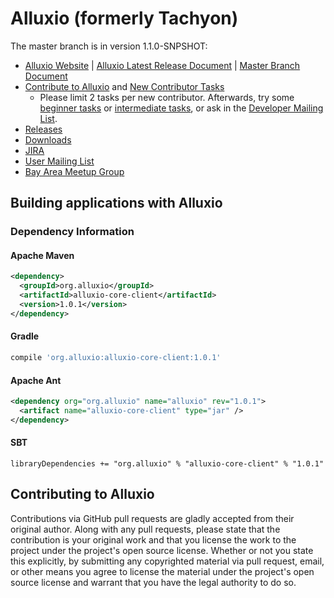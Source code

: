 Alluxio (formerly Tachyon)
=======

The master branch is in version 1.1.0-SNPSHOT:

- [Alluxio Website](http://www.alluxio.org/) | [Alluxio Latest Release Document](http://www.alluxio.org/documentation/) | [Master Branch Document](http://alluxio.org/documentation/master/)
- [Contribute to Alluxio](http://alluxio.org/documentation/master/en/Contributing-to-Alluxio.html) and
[New Contributor Tasks](https://alluxio.atlassian.net/issues/?jql=project%20%3D%20ALLUXIO%20AND%20labels%20%3D%20NewContributor%20AND%20status%20%3D%20Open)
  - Please limit 2 tasks per new contributor. Afterwards, try some [beginner tasks](https://alluxio.atlassian.net/issues/?jql=project%20%3D%20ALLUXIO%20AND%20labels%20%3D%20Beginner%20AND%20status%20%3D%20Open) or [intermediate tasks](https://alluxio.atlassian.net/issues/?jql=project%20%3D%20ALLUXIO%20AND%20labels%20%3D%20Intermediate%20AND%20status%20%3D%20Open),
  or ask in the [Developer Mailing List](https://groups.google.com/forum/#!forum/alluxio-dev).
- [Releases](http://alluxio.org/releases/)
- [Downloads](http://alluxio.org/downloads/)
- [JIRA](https://alluxio.atlassian.net/browse/ALLUXIO)
- [User Mailing List](https://groups.google.com/forum/?fromgroups#!forum/alluxio-users)
- [Bay Area Meetup Group](http://www.meetup.com/Alluxio)

## Building applications with Alluxio

### Dependency Information

#### Apache Maven
```xml
<dependency>
  <groupId>org.alluxio</groupId>
  <artifactId>alluxio-core-client</artifactId>
  <version>1.0.1</version>
</dependency>
```

#### Gradle

```groovy
compile 'org.alluxio:alluxio-core-client:1.0.1'
```

#### Apache Ant
```xml
<dependency org="org.alluxio" name="alluxio" rev="1.0.1">
  <artifact name="alluxio-core-client" type="jar" />
</dependency>
```

#### SBT
```
libraryDependencies += "org.alluxio" % "alluxio-core-client" % "1.0.1"
```

## Contributing to Alluxio

Contributions via GitHub pull requests are gladly accepted from their original author. Along with
any pull requests, please state that the contribution is your original work and that you license the
work to the project under the project's open source license. Whether or not you state this
explicitly, by submitting any copyrighted material via pull request, email, or other means you agree
to license the material under the project's open source license and warrant that you have the legal
authority to do so.

